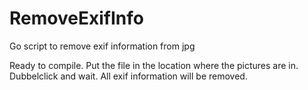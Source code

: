 # RemoveExifInfo
Go script to remove exif information from jpg

Ready to compile.
Put the file in the location where the pictures are in. Dubbelclick and wait.
All exif information will be removed.

